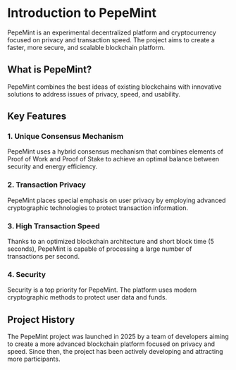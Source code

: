 # Introduction to PepeMint

PepeMint is an experimental decentralized platform and cryptocurrency focused on privacy and transaction speed. The project aims to create a faster, more secure, and scalable blockchain platform.

## What is PepeMint?

PepeMint combines the best ideas of existing blockchains with innovative solutions to address issues of privacy, speed, and usability.

## Key Features

### 1. Unique Consensus Mechanism
PepeMint uses a hybrid consensus mechanism that combines elements of Proof of Work and Proof of Stake to achieve an optimal balance between security and energy efficiency.

### 2. Transaction Privacy
PepeMint places special emphasis on user privacy by employing advanced cryptographic technologies to protect transaction information.

### 3. High Transaction Speed
Thanks to an optimized blockchain architecture and short block time (5 seconds), PepeMint is capable of processing a large number of transactions per second.

### 4. Security
Security is a top priority for PepeMint. The platform uses modern cryptographic methods to protect user data and funds.

## Project History

The PepeMint project was launched in 2025 by a team of developers aiming to create a more advanced blockchain platform focused on privacy and speed. Since then, the project has been actively developing and attracting more participants.
